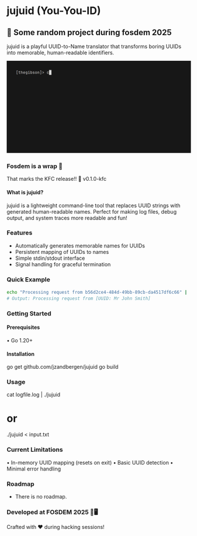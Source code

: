 # jujuid (You-You-ID)

## 🎉 Some random project during fosdem 2025

jujuid is a playful UUID-to-Name translator that transforms boring UUIDs into
memorable, human-readable identifiers.

![Demo](./assets/demo.gif)

### Fosdem is a wrap 🏁

That marks the KFC release!! 🐔 v0.1.0-kfc 

#### What is jujuid?

jujuid is a lightweight command-line tool that replaces UUID strings with
generated human-readable names. Perfect for making log files, debug output, and
system traces more readable and fun!

### Features

- Automatically generates memorable names for UUIDs
- Persistent mapping of UUIDs to names
- Simple stdin/stdout interface
- Signal handling for graceful termination

### Quick Example

```bash
echo "Processing request from b56d2ce4-484d-49bb-89cb-da4517df6c66" | ./jujuid
# Output: Processing request from [UUID: Mr John Smith]
```

### Getting Started

#### Prerequisites

• Go 1.20+

#### Installation

go get github.com/jzandbergen/jujuid
go build

### Usage

cat logfile.log | ./jujuid
# or
./jujuid < input.txt

### Current Limitations

• In-memory UUID mapping (resets on exit)
• Basic UUID detection
• Minimal error handling

### Roadmap

- There is no roadmap.

### Developed at FOSDEM 2025 🍺🖥️

Crafted with ❤️ during hacking sessions!


